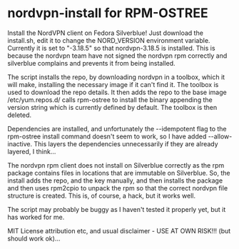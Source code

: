 # nordvpn-install for RPM-OSTREE

Install the NordVPN client on Fedora Silverblue!    Just download the install.sh, edit it to change the NORD_VERSION environment variable.  Currently it is set to "-3.18.5" so that nordvpn-3.18.5 is installed.  This is because the nordvpn team have not signed the nordvpn rpm correctly and silverblue complains and prevents it from being installed.

The script installs the repo, by downloading nordvpn in a toolbox, which it will make, installing the necessary image if it can't find it.  The toolbox is used to download the repo details.  It then adds the repo to the base image /etc/yum.repos.d/ calls rpm-ostree to install the binary appending the version string which is currently defined by default.  The toolbox is then deleted.

Dependencies are installed, and unfortunately the --idempotent flag to the rpm-ostree install command doesn't seem to work, so I have added --allow-inactive.  This layers the dependencies unnecessarily if they are already layered, I think...
 
The nordvpn rpm client does not install on Silverblue correctly as the rpm package contains files in locations that are immutable on Silverblue.  So, the install adds the repo, and the key manually, and then installs the package and then uses rpm2cpio to unpack the rpm so that the correct nordvpn file structure is created.  This is, of course, a hack, but it works well.

The script may probably be buggy as I haven't tested it properly yet, but it has worked for me.

MIT License attribution etc, and usual disclaimer -  USE AT OWN RISK!!!  (but should work ok)...
